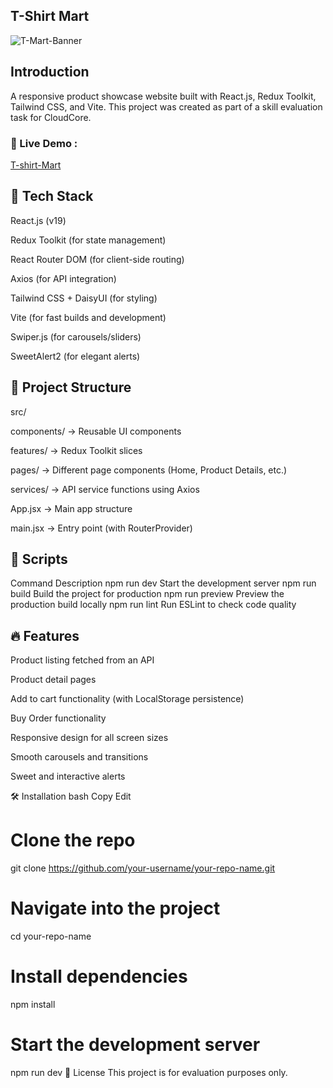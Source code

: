 ## T-Shirt Mart

![T-Mart-Banner](https://i.ibb.co.com/PzCY84BS/Screenshot-2025-04-27-180019.png)

## Introduction  
A responsive product showcase website built with React.js, Redux Toolkit, Tailwind CSS, and Vite.
This project was created as part of a skill evaluation task for CloudCore.

### 🔗 Live Demo  :
[T-shirt-Mart](https://t-shirt-mart.vercel.app/)

## 🚀 Tech Stack
React.js (v19)

Redux Toolkit (for state management)

React Router DOM (for client-side routing)

Axios (for API integration)

Tailwind CSS + DaisyUI (for styling)

Vite (for fast builds and development)

Swiper.js (for carousels/sliders)

SweetAlert2 (for elegant alerts)

## 📂 Project Structure
src/

components/ → Reusable UI components

features/ → Redux Toolkit slices

pages/ → Different page components (Home, Product Details, etc.)

services/ → API service functions using Axios

App.jsx → Main app structure

main.jsx → Entry point (with RouterProvider)

## 📜 Scripts

Command	Description
npm run dev	Start the development server
npm run build	Build the project for production
npm run preview	Preview the production build locally
npm run lint	Run ESLint to check code quality
## 🔥 Features
Product listing fetched from an API

Product detail pages

Add to cart functionality (with LocalStorage persistence)

Buy Order functionality

Responsive design for all screen sizes

Smooth carousels and transitions

Sweet and interactive alerts

🛠️ Installation
bash
Copy
Edit
# Clone the repo
git clone https://github.com/your-username/your-repo-name.git

# Navigate into the project
cd your-repo-name

# Install dependencies
npm install

# Start the development server
npm run dev
📄 License
This project is for evaluation purposes only.